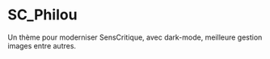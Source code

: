 # SC_Philou
Un thème pour moderniser SensCritique, avec dark-mode, meilleure gestion images entre autres.
